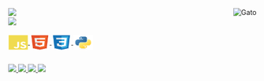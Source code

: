  <div>
  <a href="https://github.com/GabrielBRosa">
  <img height="180em" src="https://github-readme-stats.vercel.app/api?username=GabrielBRosa&show_icons=true&theme=midnight-purple&include_all_commits=true&count_private=true"/><img align="right" alt="Gato" src="https://cdn.discordapp.com/attachments/842552722648727573/875979377765126144/gato-fiesta.gif"><br>
  <img height="180em" src="https://github-readme-stats.vercel.app/api/top-langs/?username=GabrielBRosa&layout=compact&langs_count=7&theme=midnight-purple"/>
</div>
 
 <div style="display: inline_block"><br>
  <img align="center" alt="Rafa-Js" height="30" width="40" src="https://raw.githubusercontent.com/devicons/devicon/master/icons/javascript/javascript-plain.svg">
  <img align="center" alt="Rafa-HTML" height="30" width="40" src="https://raw.githubusercontent.com/devicons/devicon/master/icons/html5/html5-original.svg">
  <img align="center" alt="Rafa-CSS" height="30" width="40" src="https://raw.githubusercontent.com/devicons/devicon/master/icons/css3/css3-original.svg">
  <img align="center" alt="Rafa-Python" height="30" width="40" src="https://raw.githubusercontent.com/devicons/devicon/master/icons/python/python-original.svg">
</div>
  
  ##
 
 <div>
  <a href="https://www.instagram.com/gabrielrosa_s2/"><img src="https://img.shields.io/badge/Instagram-E4405F?style=for-the-badge&logo=instagram&logoColor=white">
  <a href=""><img src="https://img.shields.io/badge/Gmail-D14836?style=for-the-badge&logo=gmail&logoColor=white">
  <a href=""><img src="https://img.shields.io/badge/Discord-7289DA?style=for-the-badge&logo=discord&logoColor=white">
  <a href="https://www.linkedin.com/in/gabriel-bernardo-3535b4277/"><img src="https://img.shields.io/badge/LinkedIn-0077B5?style=for-the-badge&logo=linkedin&logoColor=white">
 </div>
